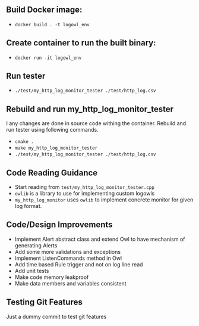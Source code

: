 ## Build Docker image:
- `docker build . -t logowl_env`

## Create container to run the built binary:
- `docker run -it logowl_env`

## Run tester
- `./test/my_http_log_monitor_tester ./test/http_log.csv`

## Rebuild and run my_http_log_monitor_tester
I any changes are done in source code withing the container.
Rebuild and run tester using following commands.
- `cmake .`
- `make my_http_log_monitor_tester`
- `./test/my_http_log_monitor_tester ./test/http_log.csv`

## Code Reading Guidance
- Start reading from `test/my_http_log_monitor_tester.cpp`
- `owlib` is a library to use for implementing custom logowls
- `my_http_log_monitor` uses `owlib` to implement concrete monitor for given log format.

## Code/Design Improvements
- Implement Alert abstract class and extend Owl to have mechanism of generating Alerts
- Add some more validations and exceptions
- Implement ListenCommands method in Owl
- Add time based Rule trigger and not on log line read
- Add unit tests
- Make code memory leakproof
- Make data members and variables consistent


## Testing Git Features
Just a dummy commit to test git features